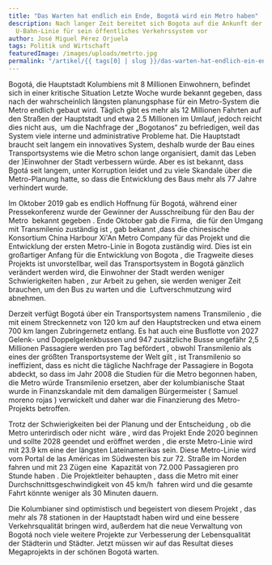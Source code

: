 ```yaml
---
title: "Das Warten hat endlich ein Ende, Bogotá wird ein Metro haben"
description: Nach langer Zeit bereitet sich Bogota auf die Ankunft der ersten
  U-Bahn-Linie für sein öffentliches Verkehrssystem vor
author: José Miguel Pérez Orjuela
tags: Politik und Wirtschaft
featuredImage: /images/uploads/metrto.jpg
permalink: "/artikel/{{ tags[0] | slug }}/das-warten-hat-endlich-ein-ende-bogota-wird-ein-metro-haben/index.html"
---
```


Bogotá, die Hauptstadt Kolumbiens mit 8 Millionen Einwohnern, befindet sich in einer kritische Situation Letzte Woche wurde bekannt gegeben, dass nach der wahrscheinlich längsten planungsphase für ein Metro-System die Metro endlich gebaut wird. Täglich gibt es mehr als 12 Millionen Fahrten auf den Straßen der Hauptstadt und etwa 2.5 Millionen im Umlauf, jedoch reicht dies nicht aus,  um die Nachfrage der „Bogotanos“ zu befriedigen, weil das System viele interne und administrative Probleme hat. Die Hauptstadt braucht seit langem ein innovatives System, deshalb wurde der Bau eines Transportsystems wie die Metro schon lange organisiert, damit das Leben der )Einwohner der Stadt verbessern würde. Aber es ist bekannt, dass Bgotá seit langem, unter Korruption leidet und zu viele Skandale über die Metro-Planung hatte, so dass die Entwicklung des Baus mehr als 77 Jahre verhindert wurde.

Im Oktober 2019 gab es endlich Hoffnung für Bogotá, während einer Pressekonferenz wurde der Gewinner der Ausschreibung für den Bau der Metro  bekannt gegeben . Ende Oktober gab die Firma,  die für den Umgang mit Transmilenio zuständig ist , gab bekannt ,dass die chinesische Konsortium China Harbour Xi'An Metro Company für das Projekt und die Entwicklung der ersten Metro-Linie in Bogota zuständig wird. Dies ist ein großartiger Anfang für die Entwicklung von Bogota , die Tragweite dieses Projekts ist unvorstellbar, weil das Transportsystem in Bogotá gänzlich verändert werden wird, die Einwohner der Stadt werden weniger Schwierigkeiten haben , zur Arbeit zu gehen, sie werden weniger Zeit brauchen, um den Bus zu warten und die  Luftverschmutzung wird abnehmen.

Derzeit verfügt Bogotá úber ein Transportsystem namens Transmilenio , die mit einem Streckennetz von 120 km auf den Hauptstrecken und etwa einem 700 km langen Zubringernetz entlang. Es hat auch eine Busflotte von 2027 Gelenk- und Doppelgelenkbussen und 947 zusätzliche Busse ungefähr 2,5 Millionen Passagiere werden pro Tag befördert , obwohl Transmilenio als eines der größten Transportsysteme der Welt gilt , ist Transmilenio so ineffizient, dass es nicht die tägliche Nachfrage der Passagiere in Bogota abdeckt, so dass im Jahr 2008 die Studien für die Metro begonnen haben, die Metro würde Transmilenio ersetzen, aber der kolumbianische Staat wurde in Finanzskandale mit dem damaligen Bürgermeister ( Samuel moreno rojas ) verwickelt und daher war die Finanzierung des Metro-Projekts betroffen.

Trotz der Schwierigkeiten bei der Planung und der Entscheidung , ob die Metro unterirdisch oder nicht  wäre , wird das Projekt Ende 2020 beginnen und sollte 2028 geendet und eröffnet werden , die erste Metro-Linie wird mit 23.9 km eine der längsten Lateinamerikas sein. Diese Metro-Linie wird vom Portal de las Américas im Südwesten bis zur 72. Straße im Norden fahren und mit 23 Zügen eine  Kapazität von 72.000 Passagieren pro Stunde haben . Die Projektleiter behaupten , dass die Metro mit einer Durchschnittsgeschwindigkeit von 45 km/h  fahren wird und die gesamte Fahrt könnte weniger als 30 Minuten dauern.

Die Kolumbianer sind optimistisch und begeistert von diesem Projekt , das mehr als 78 stationen in der Hauptstadt haben wird und eine bessere Verkehrsqualität bringen wird, außerdem hat die neue Verwaltung von Bogotá noch viele weitere Projekte zur Verbesserung der Lebensqualität der Städterin und Städter. Jetzt müssen wir auf das Resultat dieses Megaprojekts in der schönen Bogotá warten.
